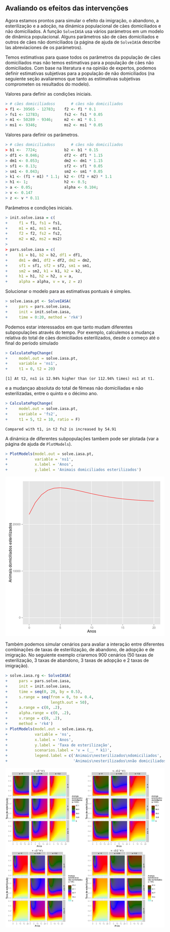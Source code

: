 



## Avaliando os efeitos das intervenções

Agora estamos prontos para simular o efeito da imigração, o abandono, a esterilização e a adoção, na dinámica populacional de cães domiciliados e não domiciliados. A função `SolveIASA` usa vários parámetros em um modelo de dinâmica populacional. Alguns parâmetros são de cães domiciliados e outros de cães não domiciliados (a página de ajuda de `SolveIASA` describe las abreviaciones de os parámetros).  

Temos estimativas para quase todos os parâmetros da população de cães domiciliados mas não temos estimativas para a população de cães não domiciliados. Com base na literatura e na opinião de expertos, podemos definir estimativas subjetivas para a população de não domiciliados (na seguiente seção avaliaremos que tanto as estimativas subjetivas comprometen os resultados do modelo).

Valores para definir as condições iniciais.


```r
> # cães domiciliadoss       # cães não domiciliados
> f1 <- 39565 - 12783;    f2 <- f1 * 0.1
> fs1 <- 12783;           fs2 <- fs1 * 0.05
> m1 <- 50289 - 9346;     m2 <- m1 * 0.1
> ms1 <- 9346;            ms2 <- ms1 * 0.05
```

Valores para definir os parâmetros.


```r
> # cães domiciliadoss       # cães não domiciliados
> b1 <-  7724;            b2 <- b1 * 0.15
> df1 <- 0.046;           df2 <- df1 * 1.15
> dm1 <- 0.053;           dm2 <- dm1 * 1.15
> sf1 <- 0.13;            sf2 <- sf1 * 0.05
> sm1 <- 0.043;           sm2 <- sm1 * 0.05
> k1 <- (f1 + m1) * 1.1;  k2 <- (f2 + m2) * 1.1
> h1 <- 1;                h2 <- 0.5;
> a <- 0.05;              alpha <- 0.104;
> v <- 0.147
> z <- v * 0.11
```

Parâmetros e condições iniciais.


```r
> init.solve.iasa = c(
+     f1 = f1, fs1 = fs1,
+     m1 = m1, ms1 = ms1,
+     f2 = f2, fs2 = fs2,
+     m2 = m2, ms2 = ms2)
> 
> pars.solve.iasa = c(
+     b1 = b1, b2 = b2, df1 = df1,
+     dm1 = dm1, df2 = df2, dm2 = dm2,
+     sf1 = sf1, sf2 = sf2, sm1 = sm1,
+     sm2 = sm2, k1 = k1, k2 = k2,
+     h1 = h1, h2 = h2, a = a,
+     alpha = alpha, v = v, z = z)
```

Solucionar o modelo para as estimativas pontuais é simples.


```r
> solve.iasa.pt <- SolveIASA(
+     pars = pars.solve.iasa,
+     init = init.solve.iasa,
+     time = 0:20, method = 'rk4')
```

Podemos estar interessados em que tanto mudam diferentes subpopulações através do tempo. Por exemplo, calculemos a mudança relativa do total de cães domiciliados esterilizados, desde o começo até o final do período simulado


```r
> CalculatePopChange(
+     model.out = solve.iasa.pt,
+     variable = 'ns1',
+     t1 = 0, t2 = 20)
```

```
[1] At t2, ns1 is 12.94% higher than (or 112.94% times) ns1 at t1.
```

e a mudançao absoluta do total de fêmeas não domiciliadas e não esterilizadas, entre o quinto e o décimo ano.


```r
> CalculatePopChange(
+     model.out = solve.iasa.pt,
+     variable = 'fs2',
+     t1 = 5, t2 = 10, ratio = F)
```

```
Compared with t1, in t2 fs2 is increased by 54.91
```

A dinámica de diferentes subpopulações tambem pode ser plotada (var a página de ajuda de `PlotModels`).


```r
> PlotModels(model.out = solve.iasa.pt,
+            variable = 'ns1',
+            x.label = 'Anos',
+            y.label = 'Animais domiciliados esterilizados')
```

![plot of chunk point_estimates_simulation](figures/point_estimates_simulation-1.png) 

Também podemos simular cenários para avaliar a interação entre diferentes combinações de taxas de esterilização, de abandono, de adopção e de imigração. No seguiente exemplo criaremos 900 cenários (50 taxas de esterilização, 3 taxas de abandono, 3 taxas de adopção e 2 taxas de imigração).


```r
> solve.iasa.rg <- SolveIASA(
+     pars = pars.solve.iasa,
+     init = init.solve.iasa,
+     time = seq(0, 20, by = 0.5),
+     s.range = seq(from = 0, to = 0.4,
+                   length.out = 50),
+     a.range = c(0, .2),
+     alpha.range = c(0, .2),
+     v.range = c(0, .2),
+     method = 'rk4')
> PlotModels(model.out = solve.iasa.rg,
+            variable = 'ns',
+            x.label = 'Anos',
+            y.label = 'Taxa de esterilização',
+            scenarios.label = 'v = (__ * k1)',
+            legend.label = c('Animais\nesterilizados\ndomiciliados',
+                             'Animais\nesterilizados\nnão domiciliados'))
```

![plot of chunk scenarios](figures/scenarios-1.png) 
